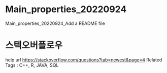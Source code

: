 # Main_properties_20220924
Main_properties_20220924_Add a README file


# 스텍오버플로우
help url https://stackoverflow.com/questions?tab=newest&page=4
Related Tags : C++, R, JAVA, SQL



